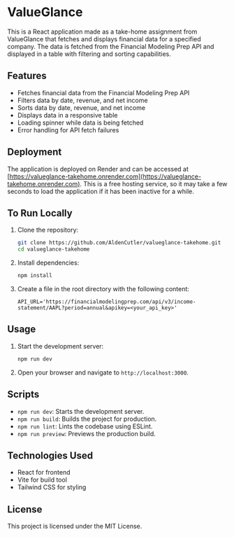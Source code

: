 # ValueGlance

This is a React application made as a take-home assignment from ValueGlance that fetches and displays financial data for a specified company. The data is fetched from the Financial Modeling Prep API and displayed in a table with filtering and sorting capabilities.

## Features

- Fetches financial data from the Financial Modeling Prep API
- Filters data by date, revenue, and net income
- Sorts data by date, revenue, and net income
- Displays data in a responsive table
- Loading spinner while data is being fetched
- Error handling for API fetch failures

## Deployment

The application is deployed on Render and can be accessed at [https://valueglance-takehome.onrender.com](https://valueglance-takehome.onrender.com). This is a free hosting service, so it may take a few seconds to load the application if it has been inactive for a while.

## To Run Locally

1. Clone the repository:
    ```sh
    git clone https://github.com/AldenCutler/valueglance-takehome.git
    cd valueglance-takehome
    ```

2. Install dependencies:
    ```sh
    npm install
    ```

3. Create a  file in the root directory with the following content:
    ```env
    API_URL='https://financialmodelingprep.com/api/v3/income-statement/AAPL?period=annual&apikey=<your_api_key>'
    ```

## Usage

1. Start the development server:
    ```sh
    npm run dev
    ```

2. Open your browser and navigate to `http://localhost:3000`.

## Scripts

- `npm run dev`: Starts the development server.
- `npm run build`: Builds the project for production.
- `npm run lint`: Lints the codebase using ESLint.
- `npm run preview`: Previews the production build.


## Technologies Used

- React for frontend
- Vite for build tool
- Tailwind CSS for styling

## License

This project is licensed under the MIT License.